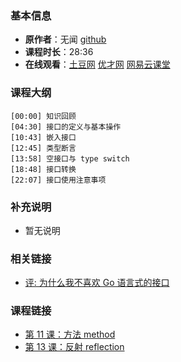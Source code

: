 <!--
author: Vincent Tian
head: https://avatars1.githubusercontent.com/u/2946214?v=3&s=400
date: 2016-02-12
title: 第 12 课：接口 interface
tags: go语言,programing,教程
category: go编程基础
status: publish
summary: 《Go编程基础》是一套针对 Google 出品的 Go 语言的视频语音教程，主要面向新手级别的学习者。
-->

### 基本信息

- **原作者**：无闻  [github](https://github.com/Unknwon)
- **课程时长**：28:36
- **在线观看**：[土豆网](http://www.tudou.com/programs/view/CbLRTRA85TI/) [优才网](http://www.ucai.cn/course/chapter/69/3259/4699) [网易云课堂](http://study.163.com/course/courseLearn.htm?courseId=306002#/learn/video?lessonId=421023&courseId=306002)

### 课程大纲

	[00:00] 知识回顾
	[04:30] 接口的定义与基本操作
	[10:43] 嵌入接口
	[12:45] 类型断言
	[13:58] 空接口与 type switch
	[18:48] 接口转换
	[22:07] 接口使用注意事项

### 补充说明

- 暂无说明

### 相关链接

- [评: 为什么我不喜欢 Go 语言式的接口](http://www.ituring.com.cn/Article/37642)

### 课程链接

- [第 11 课：方法 method](lecture11.html)
- [第 13 课：反射 reflection](lecture13.html)